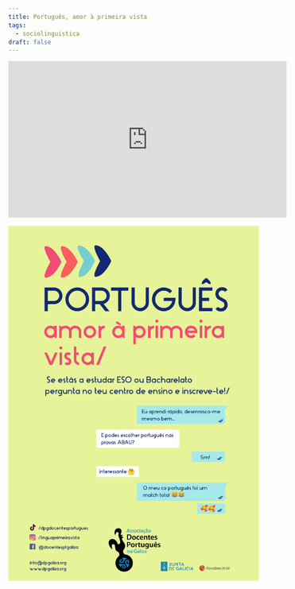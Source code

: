 ```yaml
---
title: Português, amor à primeira vista
tags:
  - sociolinguistica
draft: false
---
```

<iframe width="560" height="315" src="https://www.youtube.com/embed/TH-XNHAhdO0" title="YouTube video player" frameborder="0" allow="accelerometer; autoplay; clipboard-write; encrypted-media; gyroscope; picture-in-picture" allowfullscreen></iframe>



![](/img/cartaz_amor_primeira_vista.jpeg)